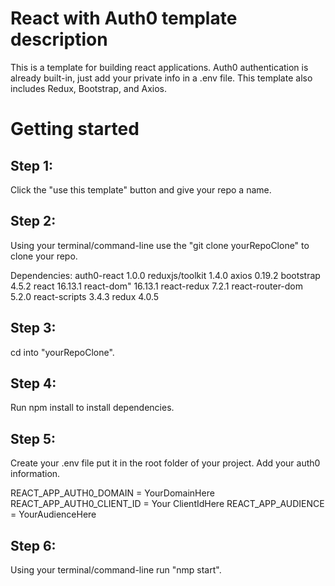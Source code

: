 # React with Auth0 template description

This is a template for building react applications. Auth0 authentication is already built-in, just add your private info in a .env file. This template also includes Redux, Bootstrap, and Axios.

# Getting started

## Step 1:

Click the "use this template" button and give your repo a name.

## Step 2:

Using your terminal/command-line use the "git clone yourRepoClone" to clone your repo.

Dependencies:
auth0-react 1.0.0
reduxjs/toolkit 1.4.0
axios 0.19.2
bootstrap 4.5.2
react 16.13.1
react-dom" 16.13.1
react-redux 7.2.1
react-router-dom 5.2.0
react-scripts 3.4.3
redux 4.0.5

## Step 3:

cd into "yourRepoClone".

## Step 4:

Run npm install to install dependencies.

## Step 5:

Create your .env file put it in the root folder of your project.
Add your auth0 information.

REACT_APP_AUTH0_DOMAIN = YourDomainHere
REACT_APP_AUTH0_CLIENT_ID = Your ClientIdHere
REACT_APP_AUDIENCE = YourAudienceHere

## Step 6:

Using your terminal/command-line run "nmp start".
